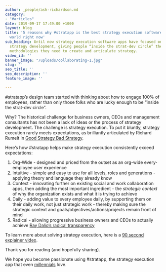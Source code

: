 ```yaml
---
author: _people/ash-richardson.md
category:
- "#articles"
date: 2019-09-17 17:49:00 +1000
layout: blog
title: '5 reasons why #stratapp is the best strategy execution software app in the
  world right now'
sub_heading: Until now strategy execution software apps have focused on ideation and
  strategy development, giving people “inside the strat-dev circle” the tools and
  methodologies they need to create and articulate strategy.
video_id: ''
banner_image: "/uploads/collaborating-1.jpg"
slug: ''
seo_title: ''
seo_description: ''
feature_image: ''

---
```

\#stratapp’s design team started with thinking about how to engage 100% of employees, rather than only those folks who are lucky enough to be “inside the strat-dev circle”.

Why? The historical challenge for business owners, CEOs and management consultants has not been a lack of ideas or the process of strategy development. The challenge is strategy execution. To put it bluntly, strategy execution rarely meets expectations, as brilliantly articulated by Richard Rumelt in [Good Strategy Bad Strategy](https://stratapp.ai/good-strategy-bad-strategy-by-richard-rumelt/ "Good Strategy Bad Strategy").

Here’s how #stratapp helps make strategy execution consistently exceed expectations:

1. Org-Wide - designed and priced from the outset as an org-wide every-employee user experience
2. Intuitive - simple and easy to use for all levels, roles and generations - applying theory and language they already know
3. Context - innovating further on existing social and work collaboration apps, then adding the most important ingredient - the _strategic context_ of why the organization exists and what it is trying to achieve
4. Daily - adding value to every employee daily, by supporting them on their daily work, not just strategic work - thereby making sure the strategic context and goals/objectives/actions/projects remain front of mind
5. Radical - allowing progressive business owners and CEOs to actually achieve [Ray Dalio’s radical transparency](https://stratapp.ai/blog/radical-transparency/ "Radical Transparency from Ray Dalio")

To learn more about solving strategy execution, here is a [90 second explainer video](https://stratapp.ai/blog/stratapp-explainer-video/ "#stratapp explainer video").

Thank you for reading (and hopefully sharing).

We hope you become passionate using #stratapp, the strategy execution app that even [millennials](https://stratapp.ai/blog/millennials/ "Millennials vs Y Gen") love.